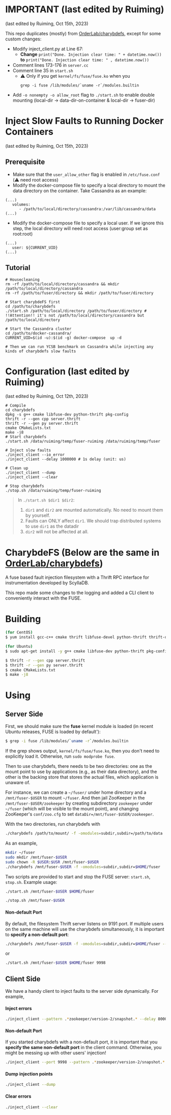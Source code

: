 IMPORTANT (last edited by Ruiming)
==========
(last edited by Ruiming, Oct 15th, 2023)

This repo duplicates (mostly) from [OrderLab/charybdefs](https://github.com/OrderLab/charybdefs), except for some custom changes:
* Modify inject_client.py at Line 67:
    * **Change** `print("Done. Injection clear time: " + datetime.now())` **to** `print("Done. Injection clear time: " , datetime.now())`
* Comment lines 173-176 in `server.cc`
* Comment line 35 in `start.sh`
  * :warning: Only if you get `kernel/fs/fuse/fuse.ko` when you
    ```
    grep -i fuse /lib/modules/`uname -r`/modules.builtin
    ```
* Add `-o nonempty -o allow_root` flag to `./start.sh` to enable double mounting (local-dir -> data-dir-on-container & local-dir -> fuser-dir)

Inject Slow Faults to Running Docker Containers
==========
(last edited by Ruiming, Oct 15th, 2023)

## Prerequisite
* Make sure that the `user_allow_other` flag is enabled in `/etc/fuse.conf` (:warning: need root access)
* Modify the docker-compose file to specify a local directory to mount the data directory on the container. Take Cassandra as an example:
```
(...)
   volumes:
      - /path/to/local/directory/cassandra:/var/lib/cassandra/data
(...)
```
* Modify the docker-compose file to specify a local user. If we ignore this step, the local directory will need root access (user:group set as root:root)
```
(...)
   user: ${CURRENT_UID}
(...)
```
## Tutorial
```
# Housecleaning
rm -rf /path/to/local/directory/cassandra && mkdir /path/to/local/directory/cassandra
rm -rf /path/to/fuser/directory && mkdir /path/to/fuser/directory

# Start charybdeFS first
cd /path/to/charybdefs
./start.sh /path/to/local/directory /path/to/fuser/directory # !!Attention!! it's not /path/to/local/directory/cassandra but /path/to/local/directory

# Start the Cassandra cluster
cd /path/to/docker-cassandra/
CURRENT_UID=$(id -u):$(id -g) docker-compose  up -d

# Then we can run YCSB benchmark on Cassandra while injecting any kinds of charybdefs slow faults

```


Configuration (last edited by Ruiming)
==========
(last edited by Ruiming, Oct 12th, 2023)
```
# Compile
cd charybdefs
dpkg -s g++ cmake libfuse-dev python-thrift pkg-config
thrift -r --gen cpp server.thrift
thrift -r --gen py server.thrift
cmake CMakeLists.txt
make -j8
# Start charybdefs
./start.sh /data/ruiming/temp/fuser-ruiming /data/ruiming/temp/fuser

# Inject slow faults
./inject_client --io_error
./inject_client --delay 1000000 # 1s delay (unit: us)

# Clean up
./inject_client --dump
./inject_client --clear

# Stop charybdefs
./stop.sh /data/ruiming/temp/fuser-ruiming
```
> In `./start.sh $dir1 $dir2`: 
> 1. `dir1` and `dir2` are mounted automatically. No need to mount them by yourself.
> 2. Faults can ONLY affect `dir1`. We should trap distributed systems to use `dir1` as the datadir
> 3. `dir2` will not be affected at all.


CharybdeFS (Below are the same in [OrderLab/charybdefs](https://github.com/OrderLab/charybdefs))
==========

A fuse based fault injection filesystem
with a Thrift RPC interface for instrumentation developed by ScyllaDB.

This repo made some changes to the logging and added a CLI client to 
conveniently interact with the FUSE.

Building
========

```sh
(for CentOS)
$ yum install gcc-c++ cmake thrift libfuse-devel python-thrift thrift-devel 

(for Ubuntu)
$ sudo apt-get install -y g++ cmake libfuse-dev python-thrift pkg-config

$ thrift -r --gen cpp server.thrift
$ thrift -r --gen py server.thrift
$ cmake CMakeLists.txt
$ make -j8
```

Using
=====

Server Side
-----------

First, we should make sure the **fuse** kernel module is loaded (in recent 
Ubuntu releases, FUSE is loaded by default'):

```sh
$ grep -i fuse /lib/modules/`uname -r`/modules.builtin
```
If the grep shows output, `kernel/fs/fuse/fuse.ko`, then you don't need to explicitly
load it. Otherwise, run `sudo modprobe fuse`.

Then to use charybdefs, there needs to be two directories: one as the mount point to use
by applications (e.g., as their data directory), and the other is the backing 
store that stores the actual files, which application is unaware of. 

For instance, we can create a `~/fuser/` under home directory and a 
`/mnt/fuser-$USER` to mount `~/fuser`. And then jail ZooKeeper in the `/mnt/fuser-$USER/zookeeper`
by creating subdirectory `zookeeper` under `~/fuser` (which will be visible to
the mount point), and changing ZooKeeper's `conf/zoo.cfg` to set
`dataDir=/mnt/fuser-$USER/zookeeper`.

With the two directories, run charybdefs with 

```sh
./charybdefs /path/to/mount/ -f -omodules=subdir,subdir=/path/to/data
```

As an example,

```sh
mkdir ~/fuser
sudo mkdir /mnt/fuser-$USER
sudo chown -R $USER:$USR /mnt/fuser-$USER
./charybdefs /mnt/fuser-$USER -f -omodules=subdir,subdir=$HOME/fuser
```

Two scripts are provided to start and stop the FUSE server: `start.sh`, `stop.sh`.
Example usage: 

```bash
./start.sh /mnt/fuser-$USER $HOME/fuser
```

```bash
./stop.sh /mnt/fuser-$USER 
```

#### Non-default Port
By default, the filesystem Thrift server listens on 9191 port. If multiple users on the 
same machine will use the charybdefs simultaneously, it is important to 
**specify a non-default port**: 

```bash
./charybdefs /mnt/fuser-$USER -f -omodules=subdir,subdir=$HOME/fuser --port=9998
```

or

```bash
./start.sh /mnt/fuser-$USER $HOME/fuser 9998
```

Client Side
-----------
We have a handy client to inject faults to the server side dynamically. For example,

#### Inject errors

```sh
./inject_client --pattern .*zookeeper/version-2/snapshot.* --delay 8000000 write write_buf
```

#### Non-default Port

If you started charybdefs with a non-default port, it is important that you **specify
the same non-default port** in the client command. Otherwise, you might be messing up
with other users' injection!

```bash
./inject_client --port 9998 --pattern .*zookeeper/version-2/snapshot.* --delay 8000000 write write_buf
```

#### Dump injection points

```sh
./inject_client --dump
```

#### Clear errors

```sh
./inject_client --clear
```
